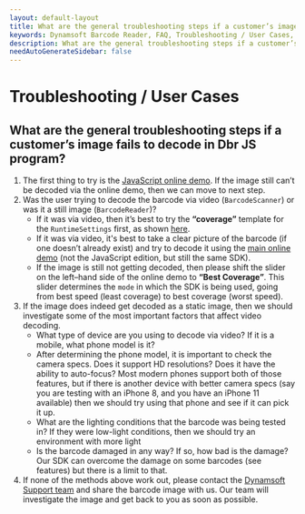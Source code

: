 ```yaml
---
layout: default-layout
title: What are the general troubleshooting steps if a customer’s image fails to decode in Dbr JS program?
keywords: Dynamsoft Barcode Reader, FAQ, Troubleshooting / User Cases, general troubleshooting, decode fails
description: What are the general troubleshooting steps if a customer’s image fails to decode in Dbr JS program?
needAutoGenerateSidebar: false
---
```


# Troubleshooting / User Cases

## What are the general troubleshooting steps if a customer’s image fails to decode in Dbr JS program?

1. The first thing to try is the [JavaScript online demo](https://demo.dynamsoft.com/barcode-reader-js/). If the image still can’t be decoded via the online demo, then we can move to next step.
2. Was the user trying to decode the barcode via video (`BarcodeScanner`) or was it a still image (`BarcodeReader`)?
   - If it was via video, then it’s best to try the **“coverage”** template for the `RuntimeSettings` first, as shown [here](https://www.dynamsoft.com/barcode-reader/programming/javascript/api-reference/BarcodeReader.html?ver=latest#updateruntimesettings).
   - If it was via video, it's best to take a clear picture of the barcode (if one doesn’t already exist) and try to decode it using the [main online demo](https://demo.dynamsoft.com/barcode-reader/) (not the JavaScript edition, but still the same SDK).
   - If the image is still not getting decoded, then please shift the slider on the left–hand side of the online demo to **“Best Coverage”**. This slider determines the `mode` in which the SDK is being used, going from best speed (least coverage) to best coverage (worst speed).
3. If the image does indeed get decoded as a static image, then we should investigate some of the most important factors that affect video decoding.
   - What type of device are you using to decode via video? If it is a mobile, what phone model is it?
   - After determining the phone model, it is important to check the camera specs. Does it support HD resolutions? Does it have the ability to auto-focus? Most modern phones support both of those features, but if there is another device with better camera specs (say you are testing with an iPhone 8, and you have an iPhone 11 available) then we should try using that phone and see if it can pick it up.
   - What are the lighting conditions that the barcode was being tested in? If they were low-light conditions, then we should try an environment with more light
   - Is the barcode damaged in any way? If so, how bad is the damage? Our SDK can overcome the damage on some barcodes (see features) but there is a limit to that.
4. If none of the methods above work out, please contact the [Dynamsoft Support team](https://www.dynamsoft.com/company/contact/) and share the barcode image with us. Our team will investigate the image and get back to you as soon as possible.
